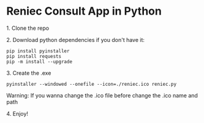 <h1>Reniec Consult App in Python</h1>

<p>1. Clone the repo</p>
<p>2. Download python dependencies if you don't have it: </p>

```
pip install pyinstaller
pip install requests
pip -m install --upgrade
```

<p>3. Create the .exe</p>

```
pyinstaller --windowed --onefile --icon=./reniec.ico reniec.py
```
<p color="darkred">Warning: If you wanna change the .ico file before change the .ico name and path</p>

<p>4. Enjoy!</p>
